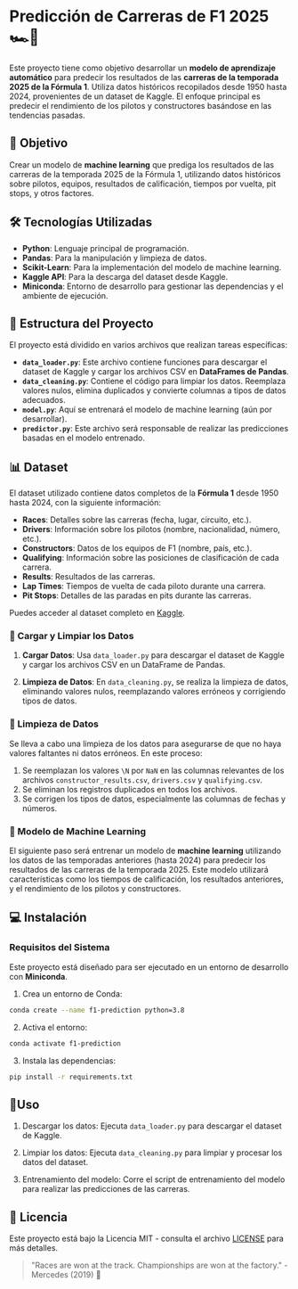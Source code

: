 # **Predicción de Carreras de F1 2025** 🏎️🏁

Este proyecto tiene como objetivo desarrollar un **modelo de aprendizaje automático** para predecir los resultados de las **carreras de la temporada 2025 de la Fórmula 1**. Utiliza datos históricos recopilados desde 1950 hasta 2024, provenientes de un dataset de Kaggle. El enfoque principal es predecir el rendimiento de los pilotos y constructores basándose en las tendencias pasadas.

## **🎯 Objetivo**

Crear un modelo de **machine learning** que prediga los resultados de las carreras de la temporada 2025 de la Fórmula 1, utilizando datos históricos sobre pilotos, equipos, resultados de calificación, tiempos por vuelta, pit stops, y otros factores.

## **🛠️ Tecnologías Utilizadas**

- **Python**: Lenguaje principal de programación.
- **Pandas**: Para la manipulación y limpieza de datos.
- **Scikit-Learn**: Para la implementación del modelo de machine learning.
- **Kaggle API**: Para la descarga del dataset desde Kaggle.
- **Miniconda**: Entorno de desarrollo para gestionar las dependencias y el ambiente de ejecución.

## **📁 Estructura del Proyecto**

El proyecto está dividido en varios archivos que realizan tareas específicas:

- **`data_loader.py`**: Este archivo contiene funciones para descargar el dataset de Kaggle y cargar los archivos CSV en **DataFrames de Pandas**.
- **`data_cleaning.py`**: Contiene el código para limpiar los datos. Reemplaza valores nulos, elimina duplicados y convierte columnas a tipos de datos adecuados.
- **`model.py`**: Aquí se entrenará el modelo de machine learning (aún por desarrollar).
- **`predictor.py`**: Este archivo será responsable de realizar las predicciones basadas en el modelo entrenado.

## **📊 Dataset**

El dataset utilizado contiene datos completos de la **Fórmula 1** desde 1950 hasta 2024, con la siguiente información:

- **Races**: Detalles sobre las carreras (fecha, lugar, circuito, etc.).
- **Drivers**: Información sobre los pilotos (nombre, nacionalidad, número, etc.).
- **Constructors**: Datos de los equipos de F1 (nombre, país, etc.).
- **Qualifying**: Información sobre las posiciones de clasificación de cada carrera.
- **Results**: Resultados de las carreras.
- **Lap Times**: Tiempos de vuelta de cada piloto durante una carrera.
- **Pit Stops**: Detalles de las paradas en pits durante las carreras.

Puedes acceder al dataset completo en [Kaggle](https://www.kaggle.com/datasets).

### **🚀 Cargar y Limpiar los Datos**

1. **Cargar Datos**: Usa `data_loader.py` para descargar el dataset de Kaggle y cargar los archivos CSV en un DataFrame de Pandas.
   
2. **Limpieza de Datos**: En `data_cleaning.py`, se realiza la limpieza de datos, eliminando valores nulos, reemplazando valores erróneos y corrigiendo tipos de datos.

### **🧹 Limpieza de Datos**

Se lleva a cabo una limpieza de los datos para asegurarse de que no haya valores faltantes ni datos erróneos. En este proceso:

1. Se reemplazan los valores `\N` por `NaN` en las columnas relevantes de los archivos `constructor_results.csv`, `drivers.csv` y `qualifying.csv`.
2. Se eliminan los registros duplicados en todos los archivos.
3. Se corrigen los tipos de datos, especialmente las columnas de fechas y números.

### **🤖 Modelo de Machine Learning**

El siguiente paso será entrenar un modelo de **machine learning** utilizando los datos de las temporadas anteriores (hasta 2024) para predecir los resultados de las carreras de la temporada 2025. Este modelo utilizará características como los tiempos de calificación, los resultados anteriores, y el rendimiento de los pilotos y constructores.

## **💻 Instalación**

### **Requisitos del Sistema**

Este proyecto está diseñado para ser ejecutado en un entorno de desarrollo con **Miniconda**.

1. Crea un entorno de Conda:
```bash
conda create --name f1-prediction python=3.8
```

2. Activa el entorno:
```bash
conda activate f1-prediction
```

3. Instala las dependencias:
```bash
pip install -r requirements.txt
```

## **🚀Uso**
1. Descargar los datos: Ejecuta `data_loader.py` para descargar el dataset de Kaggle.

2. Limpiar los datos: Ejecuta `data_cleaning.py` para limpiar y procesar los datos del dataset.

3. Entrenamiento del modelo: Corre el script de entrenamiento del modelo para realizar las predicciones de las carreras.

## **📜 Licencia**
Este proyecto está bajo la Licencia MIT - consulta el archivo [LICENSE](LICENSE) para más detalles.

> "Races are won at the track. Championships are won at the factory." - Mercedes (2019) 🏁